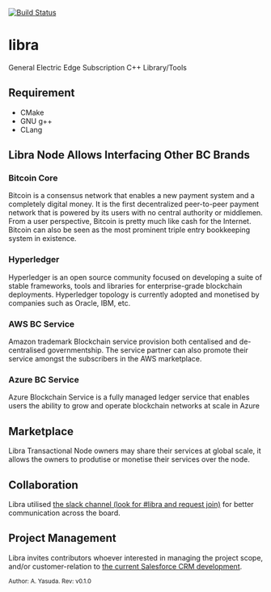 [![Build Status](https://travis-ci.com/ge-edge/libra.svg?branch=v0.1.0-reiwa)](https://travis-ci.com/ge-edge/libra)

# libra
General Electric Edge Subscription C++ Library/Tools

## Requirement
- CMake
- GNU g++
- CLang

## Libra Node Allows Interfacing Other BC Brands 
### Bitcoin Core
Bitcoin is a consensus network that enables a new payment system and a completely digital money. It is the first decentralized peer-to-peer payment network that is powered by its users with no central authority or middlemen. From a user perspective, Bitcoin is pretty much like cash for the Internet. Bitcoin can also be seen as the most prominent triple entry bookkeeping system in existence.

### Hyperledger
Hyperledger is an open source community focused on developing a suite of stable frameworks, tools and libraries for enterprise-grade blockchain deployments. Hyperledger topology is currently adopted and monetised by companies such as Oracle, IBM, etc.

### AWS BC Service
Amazon trademark Blockchain service provision both centalised and de-centralised governmentship. The service partner can also promote their service amongst the subscribers in the AWS marketplace.

### Azure BC Service
Azure Blockchain Service is a fully managed ledger service that enables users the ability to grow and operate blockchain networks at scale in Azure

## Marketplace
Libra Transactional Node owners may share their services at global scale, it allows the owners to produtise or monetise their services over the node. 

## Collaboration
Libra utilised [the slack channel (look for #libra and request join)](enterprisecon-j2w6229.slack.com) for better communication across the board.

## Project Management
Libra invites contributors whoever interested in managing the project scope, and/or customer-relation to [the current Salesforce CRM development](https://na139.salesforce.com/home/home.jsp?tsid=02u4W000001HD2F).


<sup>Author: A. Yasuda. Rev: v0.1.0</sup>
